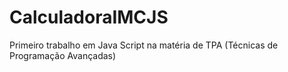 # CalculadoraIMCJS
Primeiro trabalho em Java Script na matéria de TPA (Técnicas de Programação Avançadas)

